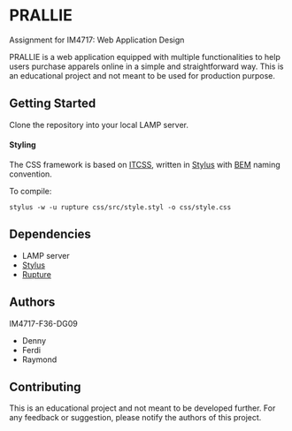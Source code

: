 # PRALLIE
Assignment for IM4717: Web Application Design

PRALLIE is a web application equipped with multiple functionalities to help users purchase apparels online in a simple and straightforward way.
This is an educational project and not meant to be used for production purpose.

## Getting Started
Clone the repository into your local LAMP server.

#### Styling
The CSS framework is based on [ITCSS](https://www.xfive.co/blog/itcss-scalable-maintainable-css-architecture/), written in [Stylus](http://stylus-lang.com/) with [BEM](http://getbem.com/naming/) naming convention.

To compile:

```stylus -w -u rupture css/src/style.styl -o css/style.css```

## Dependencies
- LAMP server
- [Stylus](https://www.npmjs.com/package/stylus)
- [Rupture](https://www.npmjs.com/package/rupture)

## Authors
IM4717-F36-DG09
- Denny
- Ferdi
- Raymond

## Contributing
This is an educational project and not meant to be developed further. For any feedback or suggestion, please notify the authors of this project.
